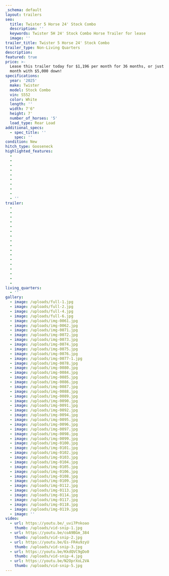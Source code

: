 ```yaml
---
_schema: default
layout: trailers
seo:
  title: Twister 5 Horse 24' Stock Combo
  description: ''
  keywords: Twister 5H 24' Stock Combo Horse Trailer for lease
  image: ''
trailer_title: Twister 5 Horse 24' Stock Combo
trailer_type: Non-Living Quarters
description:
featured: true
price: >-
  Lease this trailer today for $1,196 per month for 36 months, or just $908 a
  month with $5,000 down!
specifications:
  year: '2025'
  make: Twister
  model: Stock Combo
  vin: S552
  color: White
  length: ''
  width: 7'6"
  height: 7'
  number_of_horses: '5'
  load_type: Rear Load
additional_specs:
  - spec_title: ''
    spec: ''
condition: New
hitch_type: Gooseneck
highlighted_features:
  -
  -
  -
  -
  -
  -
  -
  -
  -
  - ''
trailer:
  -
  -
  -
  -
  -
  -
  -
  -
  -
  -
  -
  -
  -
  -
  -
  -
  -
living_quarters:
  - ''
gallery:
  - image: /uploads/full-1.jpg
  - image: /uploads/full-2.jpg
  - image: /uploads/full-4.jpg
  - image: /uploads/full-6.jpg
  - image: /uploads/img-0061.jpg
  - image: /uploads/img-0062.jpg
  - image: /uploads/img-0071.jpg
  - image: /uploads/img-0072.jpg
  - image: /uploads/img-0073.jpg
  - image: /uploads/img-0074.jpg
  - image: /uploads/img-0075.jpg
  - image: /uploads/img-0076.jpg
  - image: /uploads/img-0077-1.jpg
  - image: /uploads/img-0078.jpg
  - image: /uploads/img-0080.jpg
  - image: /uploads/img-0084.jpg
  - image: /uploads/img-0085.jpg
  - image: /uploads/img-0086.jpg
  - image: /uploads/img-0087.jpg
  - image: /uploads/img-0088.jpg
  - image: /uploads/img-0089.jpg
  - image: /uploads/img-0090.jpg
  - image: /uploads/img-0091.jpg
  - image: /uploads/img-0092.jpg
  - image: /uploads/img-0094.jpg
  - image: /uploads/img-0095.jpg
  - image: /uploads/img-0096.jpg
  - image: /uploads/img-0097.jpg
  - image: /uploads/img-0098.jpg
  - image: /uploads/img-0099.jpg
  - image: /uploads/img-0100.jpg
  - image: /uploads/img-0101.jpg
  - image: /uploads/img-0102.jpg
  - image: /uploads/img-0103.jpg
  - image: /uploads/img-0104.jpg
  - image: /uploads/img-0105.jpg
  - image: /uploads/img-0106.jpg
  - image: /uploads/img-0108.jpg
  - image: /uploads/img-0109.jpg
  - image: /uploads/img-0112.jpg
  - image: /uploads/img-0113.jpg
  - image: /uploads/img-0114.jpg
  - image: /uploads/img-0117.jpg
  - image: /uploads/img-0118.jpg
  - image: /uploads/img-0119.jpg
  - image: ''
video:
  - url: https://youtu.be/_uvi7Pnkoao
    thumb: /uploads/vid-snip-1.jpg
  - url: https://youtu.be/coA9BGm_384
    thumb: /uploads/vid-snip-2.jpg
  - url: https://youtu.be/Es-FR4u9zyU
    thumb: /uploads/vid-snip-3.jpg
  - url: https://youtu.be/KkdQVC9gDo0
    thumb: /uploads/vid-snip-4.jpg
  - url: https://youtu.be/N2OprXoL2VA
    thumb: /uploads/vid-snip-5.jpg
---
```

